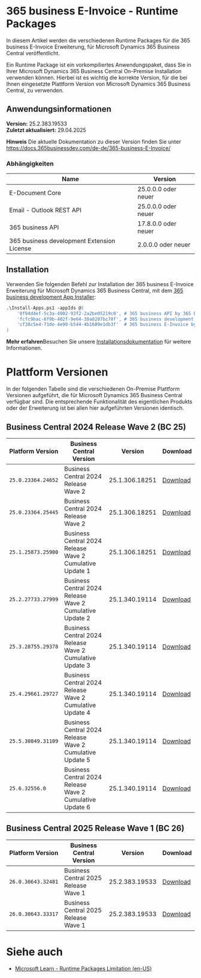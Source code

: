 ﻿# 365 business E-Invoice - Runtime Packages

In diesem Artikel werden die verschiedenen Runtime Packages für die 365 business E-Invoice Erweiterung, für Microsoft Dynamics 365 Business Central veröffentlicht.

Ein Runtime Package ist ein vorkompiliertes Anwendungspaket, dass Sie in Ihrer Microsoft Dynamics 365 Business Central On-Premise Installation verwenden können. Hierbei ist es wichtig die korrekte Version, für die bei Ihnen eingesetzte Plattform Version von Microsoft Dynamics 365 Business Central, zu verwenden.

## Anwendungsinformationen
**Version:** 25.2.383.19533<br>
**Zuletzt aktualisiert:** 29.04.2025

<div class="alert alert-info">
    <i class="fa-duotone fa-thin fa-lightbulb fa-lg" style="--fa-secondary-color: #00b7c3; --fa-primary-color: #111111;"></i> <strong>Hinweis</strong> Die aktuelle Dokumentation zu dieser Version finden Sie unter <a href="https://docs.365businessdev.com/de-de/365-business-E-Invoice/" target="_blank">https://docs.365businessdev.com/de-de/365-business-E-Invoice/</a>
</div>

### Abhängigkeiten 
 
| Name | Version |
| --- | --- | 
| E-Document Core | 25.0.0.0 oder neuer | 
| Email - Outlook REST API | 25.0.0.0 oder neuer | 
| 365 business API | 17.8.0.0 oder neuer | 
| 365 business development Extension License | 2.0.0.0 oder neuer | 


## Installation

Verwenden Sie folgenden Befehl zur Installation der 365 business E-Invoice Erweiterung für Microsoft Dynamics 365 Business Central, mit dem <a href="https://365businessdev.github.io/downloads/assets/Install-Apps.ps1" target="_blank" title="Download 365 business development App Installer">365 business development App Installer</a>:
```ps
.\Install-Apps.ps1 -appIds @(
	'0f94d4ef-5c3a-4002-93f2-2a2be05219c0', # 365 business API by 365 business development
	'fcfc9bac-8f9b-402f-9e64-30a8287bc78f', # 365 business development Extension License by 365 business development
	'cf38c5e4-71de-4e90-b544-4b1689e1db3f'  # 365 business E-Invoice by 365 business development
)
```

<div class="alert alert-notice">
    <i class="fa-light fa-hand-point-up fa-lg fa-lg" style="--fa-secondary-color: #FF0000; --fa-primary-color: #111111; --fa-secondary-opacity: 0.7"></i> <strong>Mehr erfahren</strong>Besuchen Sie unsere <a href="https://docs.365businessdev.com/de-de/installation/" target="_blank">Installationsdokumentation</a> für weitere Informationen.
</div>

# Plattform Versionen

In der folgenden Tabelle sind die verschiedenen On-Premise Plattform Versionen aufgeführt, die für Microsoft Dynamics 365 Business Central verfügbar sind. Die entsprechende Funktionalität des eigentlichen Produkts oder der Erweiterung ist bei allen hier aufgeführten Versionen identisch.


 ## Business Central 2024 Release Wave 2 (BC 25)
 
| Platform Version | Business Central Version | Version | Download |
| --- | --- | --- | --- |
| `25.0.23364.24652` | Business Central 2024 Release Wave 2  | 25.1.306.18251 | [Download](https://365businessapi.com/api/SoftwareDownload?AppId=cf38c5e4-71de-4e90-b544-4b1689e1db3f&version=25.0.23364.24652) |
| `25.0.23364.25445` | Business Central 2024 Release Wave 2  | 25.1.306.18251 | [Download](https://365businessapi.com/api/SoftwareDownload?AppId=cf38c5e4-71de-4e90-b544-4b1689e1db3f&version=25.0.23364.25445) |
| `25.1.25873.25900` | Business Central 2024 Release Wave 2 Cumulative Update 1 | 25.1.306.18251 | [Download](https://365businessapi.com/api/SoftwareDownload?AppId=cf38c5e4-71de-4e90-b544-4b1689e1db3f&version=25.1.25873.25900) |
| `25.2.27733.27999` | Business Central 2024 Release Wave 2 Cumulative Update 2 | 25.1.340.19114 | [Download](https://365businessapi.com/api/SoftwareDownload?AppId=cf38c5e4-71de-4e90-b544-4b1689e1db3f&version=25.2.27733.27999) |
| `25.3.28755.29378` | Business Central 2024 Release Wave 2 Cumulative Update 3 | 25.1.340.19114 | [Download](https://365businessapi.com/api/SoftwareDownload?AppId=cf38c5e4-71de-4e90-b544-4b1689e1db3f&version=25.3.28755.29378) |
| `25.4.29661.29727` | Business Central 2024 Release Wave 2 Cumulative Update 4 | 25.1.340.19114 | [Download](https://365businessapi.com/api/SoftwareDownload?AppId=cf38c5e4-71de-4e90-b544-4b1689e1db3f&version=25.4.29661.29727) |
| `25.5.30849.31109` | Business Central 2024 Release Wave 2 Cumulative Update 5 | 25.1.340.19114 | [Download](https://365businessapi.com/api/SoftwareDownload?AppId=cf38c5e4-71de-4e90-b544-4b1689e1db3f&version=25.5.30849.31109) |
| `25.6.32556.0` | Business Central 2024 Release Wave 2 Cumulative Update 6 | 25.1.340.19114 | [Download](https://365businessapi.com/api/SoftwareDownload?AppId=cf38c5e4-71de-4e90-b544-4b1689e1db3f&version=25.6.32556.0) |

 ## Business Central 2025 Release Wave 1 (BC 26)
 
| Platform Version | Business Central Version | Version | Download |
| --- | --- | --- | --- |
| `26.0.30643.32481` | Business Central 2025 Release Wave 1  | 25.2.383.19533 | [Download](https://365businessapi.com/api/SoftwareDownload?AppId=cf38c5e4-71de-4e90-b544-4b1689e1db3f&version=26.0.30643.32481) |
| `26.0.30643.33317` | Business Central 2025 Release Wave 1  | 25.2.383.19533 | [Download](https://365businessapi.com/api/SoftwareDownload?AppId=cf38c5e4-71de-4e90-b544-4b1689e1db3f&version=26.0.30643.33317) |


# Siehe auch
 - [Microsoft Learn - Runtime Packages Limitation (en-US)](https://learn.microsoft.com/en-us/dynamics365/business-central/dev-itpro/developer/devenv-creating-runtime-packages#limitations)
